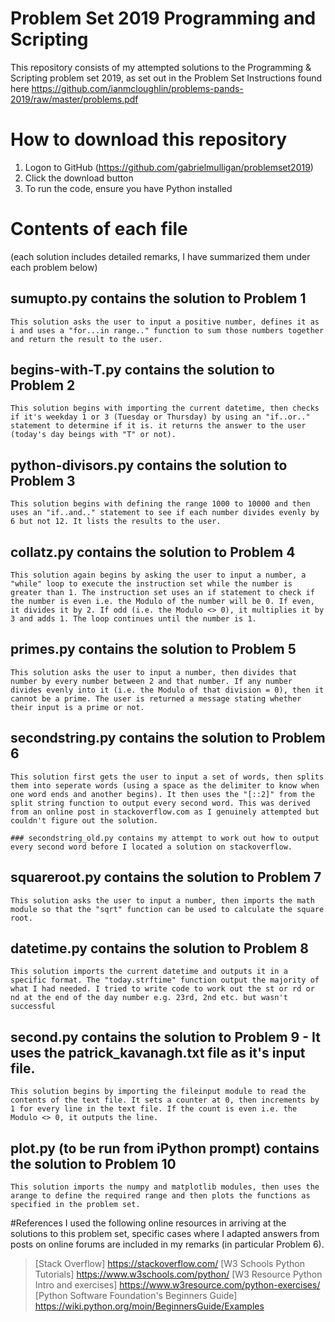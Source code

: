 # Problem Set 2019        Programming and Scripting
This repository consists of my attempted solutions to the Programming & Scripting problem set 2019, as set out in the Problem Set Instructions found here https://github.com/ianmcloughlin/problems-pands-2019/raw/master/problems.pdf

# How to download this repository
1. Logon to GitHub (https://github.com/gabrielmulligan/problemset2019)
2. Click the download button
3. To run the code, ensure you have Python installed

# Contents of each file

(each solution includes detailed remarks, I have summarized them under each problem below)

## sumupto.py contains the solution to Problem 1
    This solution asks the user to input a positive number, defines it as i and uses a "for...in range.." function to sum those numbers together and return the result to the user.

## begins-with-T.py contains the solution to Problem 2
    This solution begins with importing the current datetime, then checks if it's weekday 1 or 3 (Tuesday or Thursday) by using an "if..or.." statement to determine if it is. it returns the answer to the user (today's day beings with "T" or not).

## python-divisors.py contains the solution to Problem 3
    This solution begins with defining the range 1000 to 10000 and then uses an "if..and.." statement to see if each number divides evenly by 6 but not 12. It lists the results to the user.

## collatz.py contains the solution to Problem 4
    This solution again begins by asking the user to input a number, a "while" loop to execute the instruction set while the number is greater than 1. The instruction set uses an if statement to check if the number is even i.e. the Modulo of the number will be 0. If even, it divides it by 2. If odd (i.e. the Modulo <> 0), it multiplies it by 3 and adds 1. The loop continues until the number is 1.

## primes.py contains the solution to Problem 5
    This solution asks the user to input a number, then divides that number by every number between 2 and that number. If any number divides evenly into it (i.e. the Modulo of that division = 0), then it cannot be a prime. The user is returned a message stating whether their input is a prime or not.

## secondstring.py contains the solution to Problem 6
    This solution first gets the user to input a set of words, then splits them into seperate words (using a space as the delimiter to know when one word ends and another begins). It then uses the "[::2]" from the split string function to output every second word. This was derived from an online post in stackoverflow.com as I genuinely attempted but couldn't figure out the solution.

    ### secondstring_old.py contains my attempt to work out how to output every second word before I located a solution on stackoverflow.

## squareroot.py contains the solution to Problem 7
    This solution asks the user to input a number, then imports the math module so that the "sqrt" function can be used to calculate the square root.

## datetime.py contains the solution to Problem 8
    This solution imports the current datetime and outputs it in a specific format. The "today.strftime" function output the majority of what I had needed. I tried to write code to work out the st or rd or nd at the end of the day number e.g. 23rd, 2nd etc. but wasn't successful

## second.py contains the solution to Problem 9 - It uses the patrick_kavanagh.txt file as it's input file.
    This solution begins by importing the fileinput module to read the contents of the text file. It sets a counter at 0, then increments by 1 for every line in the text file. If the count is even i.e. the Modulo <> 0, it outputs the line.

## plot.py (to be run from iPython prompt) contains the solution to Problem 10
    This solution imports the numpy and matplotlib modules, then uses the arange to define the required range and then plots the functions as specified in the problem set.

#References
I used the following online resources in arriving at the solutions to this problem set, specific cases where I adapted answers from posts on online forums are included in my remarks (in particular Problem 6).

> [Stack Overflow] https://stackoverflow.com/
> [W3 Schools Python Tutorials] https://www.w3schools.com/python/
> [W3 Resource Python Intro and exercises] https://www.w3resource.com/python-exercises/
> [Python Software Foundation's Beginners Guide] https://wiki.python.org/moin/BeginnersGuide/Examples

